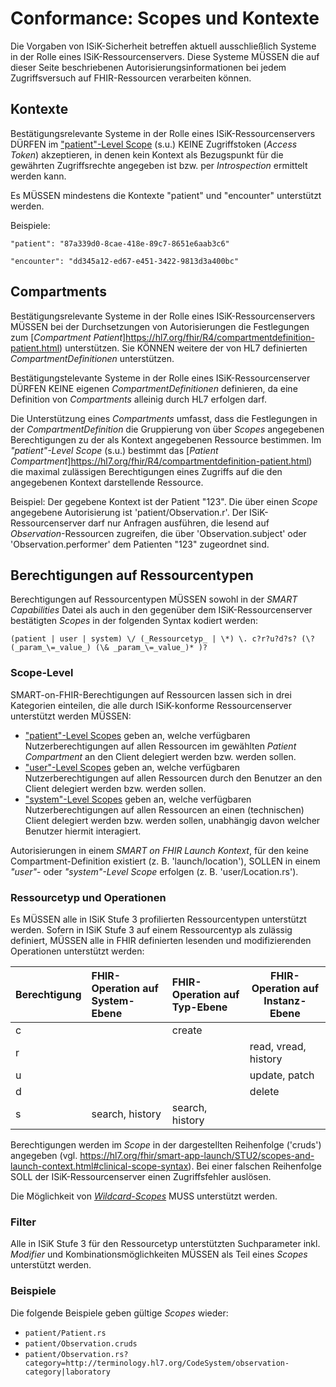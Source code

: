 # Conformance: Scopes und Kontexte

Die Vorgaben von ISiK-Sicherheit betreffen aktuell ausschließlich Systeme in der Rolle eines ISiK-Ressourcenservers. Diese Systeme MÜSSEN die auf dieser Seite beschriebenen Autorisierungsinformationen bei jedem Zugriffsversuch auf FHIR-Ressourcen verarbeiten können.

## Kontexte 

Bestätigungsrelevante Systeme in der Rolle eines ISiK-Ressourcenservers DÜRFEN im ["patient"-Level Scope](https://hl7.org/fhir/smart-app-launch/STU2/scopes-and-launch-context.html#patient-specific-scopes) (s.u.) KEINE Zugriffstoken (_Access Token_) akzeptieren, in denen kein Kontext als Bezugspunkt für die gewährten Zugriffsrechte angegeben ist bzw. per _Introspection_ ermittelt werden kann. 

Es MÜSSEN mindestens die Kontexte "patient" und "encounter" unterstützt werden.  

Beispiele: 

```"patient": "87a339d0-8cae-418e-89c7-8651e6aab3c6"```

```"encounter": "dd345a12-ed67-e451-3422-9813d3a400bc"```

## Compartments

Bestätigungsrelevante Systeme in der Rolle eines ISiK-Ressourcenservers MÜSSEN bei der Durchsetzungen von Autorisierungen die Festlegungen zum [_Compartment Patient_]https://hl7.org/fhir/R4/compartmentdefinition-patient.html) unterstützen. Sie KÖNNEN weitere der von HL7 definierten _CompartmentDefinitionen_ unterstützen.

Bestätigungstelevante Systeme in der Rolle eines ISiK-Ressourcenserver DÜRFEN KEINE eigenen _CompartmentDefinitionen_ definieren, da eine Definition von _Compartments_ alleinig durch HL7 erfolgen darf. 

Die Unterstützung eines _Compartments_ umfasst, dass die Festlegungen in der _CompartmentDefinition_ die Gruppierung von über _Scopes_ angegebenen Berechtigungen zu der als Kontext angegebenen Ressource bestimmen. Im _"patient"-Level Scope_ (s.u.) bestimmt das [_Patient Compartment_]https://hl7.org/fhir/R4/compartmentdefinition-patient.html) die maximal zulässigen Berechtigungen eines Zugriffs auf die den angegebenen Kontext darstellende Ressource.

Beispiel: Der gegebene Kontext ist der Patient "123". Die über einen _Scope_ angegebene Autorisierung ist 'patient/Observation.r'. Der ISiK-Ressourcenserver darf nur Anfragen ausführen, die lesend auf _Observation_-Ressourcen zugreifen, die über 'Observation.subject' oder 'Observation.performer' dem Patienten "123" zugeordnet sind.

## Berechtigungen auf Ressourcentypen

Berechtigungen auf Ressourcentypen MÜSSEN sowohl in der _SMART Capabilities_ Datei als auch in den gegenüber dem ISiK-Ressourcenserver bestätigten _Scopes_ in der folgenden Syntax kodiert werden:

```(patient | user | system) \/ (_Ressourcetyp_ | \*) \. c?r?u?d?s? (\? (_param_\=_value_) (\& _param_\=_value_)* )?```

### Scope-Level
SMART-on-FHIR-Berechtigungen auf Ressourcen lassen sich in drei Kategorien einteilen, die alle durch ISiK-konforme Ressourcenserver unterstützt werden MÜSSEN:

* ["patient"-Level Scopes](https://hl7.org/fhir/smart-app-launch/STU2/scopes-and-launch-context.html#patient-specific-scopes) geben an, welche verfügbaren Nutzerberechtigungen auf allen Ressourcen im gewählten _Patient Compartment_ an den Client delegiert werden bzw. werden sollen.  
* ["user"-Level Scopes](https://hl7.org/fhir/smart-app-launch/STU2/scopes-and-launch-context.html#user-level-scopes) geben an, welche verfügbaren Nutzerberechtigungen auf allen Ressourcen durch den Benutzer an den Client delegiert werden bzw. werden sollen.
* ["system"-Level Scopes](https://hl7.org/fhir/smart-app-launch/STU2/scopes-and-launch-context.html#system-level-scopes) geben an, welche verfügbaren Nutzerberechtigungen auf allen Ressourcen an einen (technischen) Client delegiert werden bzw. werden sollen, unabhängig davon welcher Benutzer hiermit interagiert.

Autorisierungen in einem _SMART on FHIR_ _Launch Kontext_, für den keine Compartment-Definition existiert (z. B. 'launch/location'), SOLLEN in einem _"user"_- oder _"system"-Level Scope_ erfolgen (z. B. 'user/Location.rs').

### Ressourcetyp und Operationen
Es MÜSSEN alle in ISiK Stufe 3 profilierten Ressourcentypen unterstützt werden. Sofern in ISiK Stufe 3 auf einem Ressourcentyp als zulässig definiert, MÜSSEN alle in FHIR definierten lesenden und modifizierenden Operationen unterstützt werden:

|Berechtigung|FHIR-Operation auf System-Ebene|FHIR-Operation auf Typ-Ebene|FHIR-Operation auf Instanz-Ebene|
|:-----------|:------------------------------|:---------------------------|--------------------------------|
|c           |                               |create                      |                                |
|r           |                               |                            |read, vread, history            |
|u           |                               |                            |update, patch                   |
|d           |                               |                            |delete                          |
|s           |search, history                |search, history             |                                |

Berechtigungen werden im _Scope_ in der dargestellten Reihenfolge ('cruds') angegeben (vgl. https://hl7.org/fhir/smart-app-launch/STU2/scopes-and-launch-context.html#clinical-scope-syntax). Bei einer falschen Reihenfolge SOLL der ISiK-Ressourcenserver einen Zugriffsfehler auslösen.

Die Möglichkeit von [_Wildcard-Scopes_](https://hl7.org/fhir/smart-app-launch/STU2/scopes-and-launch-context.html#wildcard-scopes) MUSS unterstützt werden.

### Filter
Alle in ISiK Stufe 3 für den Ressourcetyp unterstützten Suchparameter inkl. _Modifier_ und Kombinationsmöglichkeiten MÜSSEN als Teil eines _Scopes_ unterstützt werden.

### Beispiele

Die folgende Beispiele geben gültige _Scopes_ wieder:

* ```patient/Patient.rs```
* ```patient/Observation.cruds```
* ```patient/Observation.rs?category=http://terminology.hl7.org/CodeSystem/observation-category|laboratory```

